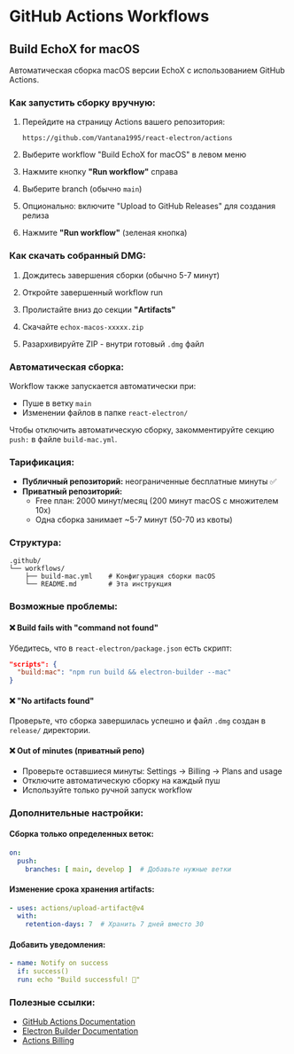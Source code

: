 # GitHub Actions Workflows

## Build EchoX for macOS

Автоматическая сборка macOS версии EchoX с использованием GitHub Actions.

### Как запустить сборку вручную:

1. Перейдите на страницу Actions вашего репозитория:
   ```
   https://github.com/Vantana1995/react-electron/actions
   ```

2. Выберите workflow "Build EchoX for macOS" в левом меню

3. Нажмите кнопку **"Run workflow"** справа

4. Выберите branch (обычно `main`)

5. Опционально: включите "Upload to GitHub Releases" для создания релиза

6. Нажмите **"Run workflow"** (зеленая кнопка)

### Как скачать собранный DMG:

1. Дождитесь завершения сборки (обычно 5-7 минут)

2. Откройте завершенный workflow run

3. Пролистайте вниз до секции **"Artifacts"**

4. Скачайте `echox-macos-xxxxx.zip`

5. Разархивируйте ZIP - внутри готовый `.dmg` файл

### Автоматическая сборка:

Workflow также запускается автоматически при:
- Пуше в ветку `main`
- Изменении файлов в папке `react-electron/`

Чтобы отключить автоматическую сборку, закомментируйте секцию `push:` в файле `build-mac.yml`.

### Тарификация:

- **Публичный репозиторий:** неограниченные бесплатные минуты ✅
- **Приватный репозиторий:**
  - Free план: 2000 минут/месяц (200 минут macOS с множителем 10x)
  - Одна сборка занимает ~5-7 минут (50-70 из квоты)

### Структура:

```
.github/
└── workflows/
    ├── build-mac.yml    # Конфигурация сборки macOS
    └── README.md        # Эта инструкция
```

### Возможные проблемы:

#### ❌ Build fails with "command not found"
Убедитесь, что в `react-electron/package.json` есть скрипт:
```json
"scripts": {
  "build:mac": "npm run build && electron-builder --mac"
}
```

#### ❌ "No artifacts found"
Проверьте, что сборка завершилась успешно и файл `.dmg` создан в `release/` директории.

#### ❌ Out of minutes (приватный репо)
- Проверьте оставшиеся минуты: Settings → Billing → Plans and usage
- Отключите автоматическую сборку на каждый пуш
- Используйте только ручной запуск workflow

### Дополнительные настройки:

#### Сборка только определенных веток:
```yaml
on:
  push:
    branches: [ main, develop ]  # Добавьте нужные ветки
```

#### Изменение срока хранения artifacts:
```yaml
- uses: actions/upload-artifact@v4
  with:
    retention-days: 7  # Хранить 7 дней вместо 30
```

#### Добавить уведомления:
```yaml
- name: Notify on success
  if: success()
  run: echo "Build successful! 🎉"
```

### Полезные ссылки:

- [GitHub Actions Documentation](https://docs.github.com/en/actions)
- [Electron Builder Documentation](https://www.electron.build/)
- [Actions Billing](https://docs.github.com/en/billing/managing-billing-for-github-actions/about-billing-for-github-actions)
